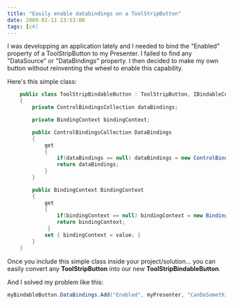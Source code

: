 ```yaml
---
title: "Easily enable databindings on a ToolStripButton"
date: 2009-02-11 23:53:00
tags: [c#]
---
```


I was developping an application lately and I needed to bind the "Enabled" property of a ToolStripButton to my Presenter. I failed to find any "DataSource" or "DataBindings" property. I then decided to make my own button without reinventing the wheel to enable this capability.

Here's this simple class:

```cs
    public class ToolStripBindableButton : ToolStripButton, IBindableComponent
    {
        private ControlBindingsCollection dataBindings;

        private BindingContext bindingContext;

        public ControlBindingsCollection DataBindings
        {
            get
            {
                if(dataBindings == null) dataBindings = new ControlBindingsCollection(this);
                return dataBindings;
            }
        }

        public BindingContext BindingContext
        {
            get
            {
                if(bindingContext == null) bindingContext = new BindingContext();
                return bindingContext;
             }
            set { bindingContext = value; }
        }
    }
```

Once you include this simple class inside your project/solution... you can easily convert any **ToolStripButton** into our new **ToolStripBindableButton**.

And I solved my problem like this:

```cs
myBindableButton.DataBindings.Add("Enabled", myPresenter, "CanDoSomething");
```

